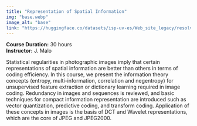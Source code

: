 ```yaml
---
title: "Representation of Spatial Information"
img: "base.webp"
image_alt: "base"
link: "https://huggingface.co/datasets/isp-uv-es/Web_site_legacy/resolve/main/courses/Represent_Spatial_Information.zip"
---
```

**Course Duration:** 30 hours  
**Instructor:** J. Malo

Statistical regularities in photographic images imply that certain representations of spatial information are better than others in terms of coding efficiency. In this course, we present the information theory concepts (entropy, multi-information, correlation and negentropy) for unsupervised feature extraction or dictionary learning required in image coding. Redundancy in images and sequences is reviewed, and basic techniques for compact information representation are introduced such as vector quantization, predictive coding, and transform coding. Application of these concepts in images is the basis of DCT and Wavelet representations, which are the core of JPEG and JPEG2000.
